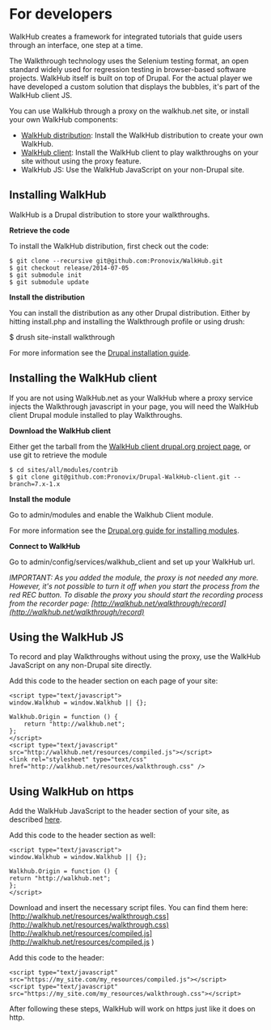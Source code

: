 # For developers 

WalkHub creates a framework for integrated tutorials that guide users through an interface, one step at a time.

The Walkthrough technology uses the Selenium testing format, an open standard widely used for regression testing in browser-based software projects. WalkHub itself is built on top of Drupal. For the actual player we have developed a custom solution that displays the bubbles, it's part of the WalkHub client JS.

You can use WalkHub through a proxy on the walkhub.net site, or install your own WalkHub components:

* [WalkHub distribution](https://github.com/Pronovix/WalkHub): Install the WalkHub distribution to create your own WalkHub.
* [WalkHub client](https://github.com/Pronovix/WalkHub): Install the WalkHub client to play walkthroughs on your site without using the proxy feature.
* WalkHub JS: Use the WalkHub JavaScript on your non-Drupal site. 

## Installing WalkHub

WalkHub is a Drupal distribution to store your walkthroughs.

**Retrieve the code**

To install the WalkHub distribution, first check out the code:

	$ git clone --recursive git@github.com:Pronovix/WalkHub.git
	$ git checkout release/2014-07-05
	$ git submodule init
	$ git submodule update

**Install the distribution**

You can install the distribution as any other Drupal distribution. Either by hitting install.php and installing the Walkthrough profile or using drush:

$ drush site-install walkthrough

For more information see the [Drupal installation guide](https://www.drupal.org/documentation/install/).


## Installing the WalkHub client

If you are not using WalkHub.net as your WalkHub where a proxy service injects the Walkthrough javascript in your page, you will need the WalkHub client Drupal module installed to play Walkthroughs.

**Download the WalkHub client**

Either get the tarball from the [WalkHub client drupal.org project page](https://www.drupal.org/project/walkhub_client), or use git to retrieve the module

	$ cd sites/all/modules/contrib
	$ git clone git@github.com:Pronovix/Drupal-WalkHub-client.git --branch=7.x-1.x

**Install the module**

Go to admin/modules and enable the Walkhub Client module.

For more information see the [Drupal.org guide for installing modules](https://www.drupal.org/documentation/install/modules-themes/modules-7).

**Connect to WalkHub**

Go to admin/config/services/walkhub_client and set up your WalkHub url.

_IMPORTANT: As you added the module, the proxy is not needed any more. However, it's not possible to turn it off when you start the process from the red REC button. To disable the proxy you should start the recording process from the recorder page: [http://walkhub.net/walkthrough/record](http://walkhub.net/walkthrough/record)_ 

## <a name="Using_the_WalkHub_JS">Using the WalkHub JS</a>

To record and play Walkthroughs without using the proxy, use the WalkHub JavaScript on any non-Drupal site directly.

Add this code to the header section on each page of your site:

	<script type="text/javascript">
	window.Walkhub = window.Walkhub || {};
	
	Walkhub.Origin = function () {
    	return "http://walkhub.net";
	};
	</script>
	<script type="text/javascript" src="http://walkhub.net/resources/compiled.js"></script>
	<link rel="stylesheet" type="text/css" href="http://walkhub.net/resources/walkthrough.css" />    

## Using WalkHub on https

Add the WalkHub JavaScript  to the header section of your site, as described [here](#Using_the_WalkHub_JS). 

Add this code to the header section as well:
	
	<script type="text/javascript">
	window.Walkhub = window.Walkhub || {}; 
	
	Walkhub.Origin = function () {
   	return "http://walkhub.net";
	};
	</script> 

Download and insert the necessary script files. You can find them here:    
[http://walkhub.net/resources/walkthrough.css](http://walkhub.net/resources/walkthrough.css)   
[http://walkhub.net/resources/compiled.js](http://walkhub.net/resources/compiled.js  )   

Add this code to the header:

	<script type="text/javascript" src="https://my_site.com/my_resources/compiled.js"></script>
	<script type="text/javascript" src="https://my_site.com/my_resources/walkthrough.css"></script>

After following these steps, WalkHub will work on https just like it does on http. 







